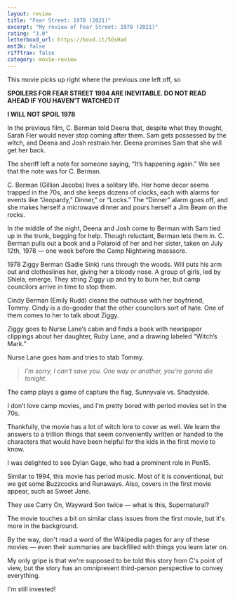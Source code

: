```yaml
---
layout: review
title: "Fear Street: 1978 (2021)"
excerpt: "My review of Fear Street: 1978 (2021)"
rating: "3.0"
letterboxd_url: https://boxd.it/5GsHad
mst3k: false
rifftrax: false
category: movie-review
---
```


This movie picks up right where the previous one left off, so

<b>SPOILERS FOR FEAR STREET 1994 ARE INEVITABLE. DO NOT READ AHEAD IF YOU HAVEN’T WATCHED IT</b>

<b>I WILL NOT SPOIL 1978</b>

In the previous film, C. Berman told Deena that, despite what they thought, Sarah Fier would never stop coming after them. Sam gets possessed by the witch, and Deena and Josh restrain her. Deena promises Sam that she will get her back.

The sheriff left a note for someone saying, “It’s happening again.” We see that the note was for C. Berman.

C. Berman (Gillian Jacobs) lives a solitary life. Her home decor seems trapped in the 70s, and she keeps dozens of clocks, each with alarms for events like “Jeopardy," Dinner," or “Locks.” The “Dinner” alarm goes off, and she makes herself a microwave dinner and pours herself a Jim Beam on the rocks.

In the middle of the night, Deena and Josh come to Berman with Sam tied up in the trunk, begging for help. Though reluctant, Berman lets them in. C. Berman pulls out a book and a Polaroid of her and her sister, taken on July 12th, 1978 — one week before the Camp Nightwing massacre.

1978
Ziggy Berman (Sadie Sink) runs through the woods. Will puts his arm out and clotheslines her, giving her a bloody nose. A group of girls, led by Shiela, emerge. They string Ziggy up and try to burn her, but camp councilors arrive in time to stop them.

Cindy Berman (Emily Rudd) cleans the outhouse with her boyfriend, Tommy. Cindy is a do-gooder that the other councilors sort of hate. One of them comes to her to talk about Ziggy.

Ziggy goes to Nurse Lane’s cabin and finds a book with newspaper clippings about her daughter, Ruby Lane, and a drawing labeled “Witch’s Mark.”

Nurse Lane goes ham and tries to stab Tommy.

<blockquote><i>I’m sorry, I can’t save you. One way or another, you’re gonna die tonight.</i></blockquote>
The camp plays a game of capture the flag, Sunnyvale vs. Shadyside.

I don’t love camp movies, and I’m pretty bored with period movies set in the 70s.

Thankfully, the movie has a lot of witch lore to cover as well. We learn the answers to a trillion things that seem conveniently written or handed to the characters that would have been helpful for the kids in the first movie to know.

I was delighted to see Dylan Gage, who had a prominent role in Pen15.

Similar to 1994, this movie has period music. Most of it is conventional, but we get some Buzzcocks and Runaways. Also, covers in the first movie appear, such as Sweet Jane.

They use Carry On, Wayward Son twice — what is this, Supernatural?

The movie touches a bit on similar class issues from the first movie, but it's more in the background.

By the way, don't read a word of the Wikipedia pages for any of these movies — even their summaries are backfilled with things you learn later on.

My only gripe is that we're supposed to be told this story from C's point of view, but the story has an omnipresent third-person perspective to convey everything.

I'm still invested!
